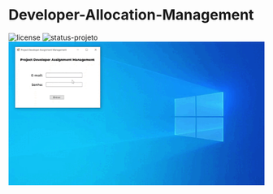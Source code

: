 # Developer-Allocation-Management

<div style="display: inline_block">
    <img src="https://img.shields.io/badge/douggbadaro-6646B1?style=flat-square" alt="license">
    <img src="https://img.shields.io/badge/STATUS-DEVELOPING-darkblue" alt="status-projeto">
<div>

<div align="center">
    <img max-height="300px" src="assets/softwareoperation.gif" alt="Software Operation">
</div>

